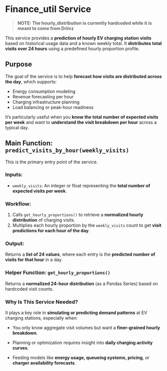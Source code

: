 # Finance_util Service
>**NOTE: The hourly_distribution is currently hardcoded while it is meant to come from Driivz**

This service provides a **prediction of hourly EV charging station visits** based on historical usage data and a known weekly total. It **distributes total visits over 24 hours** using a predefined hourly proportion profile.

## Purpose

The goal of the service is to help **forecast how visits are distributed across the day**, which supports:

-   Energy consumption modeling
-   Revenue forecasting per hour
-   Charging infrastructure planning
-   Load balancing or peak-hour readiness
    

It’s particularly useful when you **know the total number of expected visits per week** and want to **understand the visit breakdown per hour** across a typical day.


## Main Function: `predict_visits_by_hour(weekly_visits)`

This is the primary entry point of the service.

### Inputs:
-   `weekly_visits`: An integer or float representing the **total number of expected visits per week**.
    
### Workflow:
1.  Calls `get_hourly_proportions()` to retrieve a **normalized hourly distribution** of charging visits.
2.  Multiplies each hourly proportion by the `weekly_visits` count to get **visit predictions for each hour of the day**.
    
### Output:

Returns a **list of 24 values**, where each entry is the **predicted number of visits for that hour** in a day.


### Helper Function: `get_hourly_proportions()`

Returns a **normalized 24-hour distribution** (as a Pandas Series) based on hardcoded visit counts.


### Why Is This Service Needed?

It plays a key role in **simulating or predicting demand patterns** at EV charging stations, especially when:

-   You only know aggregate visit volumes but want a **finer-grained hourly breakdown**.
    
-   Planning or optimization requires insight into **daily charging activity curves**.
    
-   Feeding models like **energy usage, queueing systems, pricing**, or **charger availability forecasts**.
    